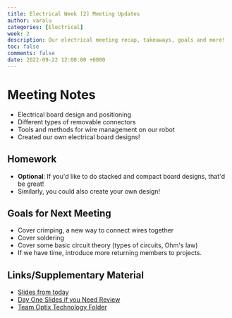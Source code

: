```yaml
---
title: Electrical Week [2] Meeting Updates
author: varalu
categories: [Electrical]
week: 2
description: Our electrical meeting recap, takeaways, goals and more!
toc: false
comments: false
date: 2022-09-22 12:00:00 +0000
--- 
```


# Meeting Notes  
- Electrical board design and positioning 
- Different types of removable connectors  
- Tools and methods for wire management on our robot  
-  Created our own electrical board designs! 

## Homework 
- **Optional**: If you'd like to do stacked and compact board designs, that'd be great! 
- Similarly, you could also create your own design!  

## Goals for Next Meeting  
- Cover crimping, a new way to connect wires together  
- Cover soldering   
- Cover some basic circuit theory (types of circuits, Ohm's law)  
- If we have time, introduce more returning members to projects.  

## Links/Supplementary Material  
- [Slides from today](https://docs.google.com/presentation/d/1X2HSGouqs9ddtDezKYznebvT0VBRPewc5Hot-QqsZd8/edit?usp=sharing)  
- [Day One Slides if you Need Review](https://docs.google.com/presentation/d/1Fy0CMHcj08jdwPNljXRYcRkCK3xdZxKA0lu8hL2MDZg/edit)  
- [Team Optix Technology Folder](https://drive.google.com/drive/folders/1D4VNl_CzpGJff69jR2onBDxhrS-d7Ol8?usp=sharing)  
  
